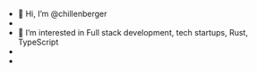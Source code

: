 - 👋 Hi, I’m @chillenberger
- 
- 👀 I’m interested in Full stack development, tech startups, Rust, TypeScript
- 
- 
<!---
chillenberger/chillenberger is a ✨ special ✨ repository because its `README.md` (this file) appears on your GitHub profile.
You can click the Preview link to take a look at your changes.
--->
